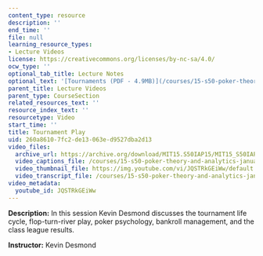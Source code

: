```yaml
---
content_type: resource
description: ''
end_time: ''
file: null
learning_resource_types:
- Lecture Videos
license: https://creativecommons.org/licenses/by-nc-sa/4.0/
ocw_type: ''
optional_tab_title: Lecture Notes
optional_text: '[Tournaments (PDF - 4.9MB)](/courses/15-s50-poker-theory-and-analytics-january-iap-2015/resources/mit15_s50iap15_l5_tournmt)'
parent_title: Lecture Videos
parent_type: CourseSection
related_resources_text: ''
resource_index_text: ''
resourcetype: Video
start_time: ''
title: Tournament Play
uid: 260a8610-7fc2-de13-063e-d9527dba2d13
video_files:
  archive_url: https://archive.org/download/MIT15.S50IAP15/MIT15_S50IAP15_lec05_300k.mp4
  video_captions_file: /courses/15-s50-poker-theory-and-analytics-january-iap-2015/6e1bd550548c52d58218a530b107ea40_JQSTRkGEiWw.vtt
  video_thumbnail_file: https://img.youtube.com/vi/JQSTRkGEiWw/default.jpg
  video_transcript_file: /courses/15-s50-poker-theory-and-analytics-january-iap-2015/2dd666b9851bac292e06bc078d2871d4_JQSTRkGEiWw.pdf
video_metadata:
  youtube_id: JQSTRkGEiWw
---
```


**Description:** In this session Kevin Desmond discusses the tournament life cycle, flop-turn-river play, poker psychology, bankroll management, and the class league results.

**Instructor:** Kevin Desmond

